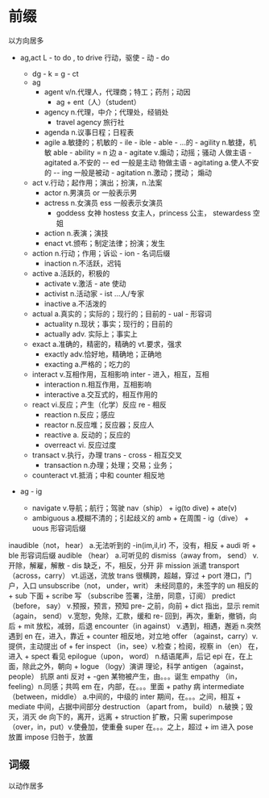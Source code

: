 # 前缀

以方向居多

- ag,act L - to do , to drive 行动，驱使 - 动 - do

  - dg - k = g - ct
  - ag
    - agent v/n.代理人，代理商；特工；药剂；动因
      - ag + ent（人）（student）
    - agency n.代理，中介；代理处，经销处
      - travel agency 旅行社
    - agenda n.议事日程；日程表
    - agile a.敏捷的；机敏的 - ile - ible - able - ...的 - agility n.敏捷，机敏 able - ability = n 边 a - agitate v.煽动；动摇；骚动 人做主语 - agitated a.不安的 -- ed 一般是主动 物做主语 - agitating a.使人不安的 -- ing 一般是被动 - agitation n.激动；搅动； 煽动
  - act v.行动；起作用；演出；扮演，n.法案
    - actor n.男演员 or 一般表示男
    - actress n.女演员 ess 一般表示女演员
      - goddess 女神 hostess 女主人，princess 公主， stewardess 空姐
    - action n.表演；演技
    - enact vt.颁布；制定法律；扮演；发生
  - action n.行动；作用；诉讼 - ion - 名词后缀
    - inaction n.不活跃，迟钝
  - active a.活跃的，积极的
    - activate v.激活 - ate 使动
    - activist n.活动家 - ist ...人/专家
    - inactive a.不活泼的
  - actual a.真实的；实际的；现行的；目前的 - ual - 形容词
    - actuality n.现状；事实；现行的；目前的
    - actually adv. 实际上；事实上
  - exact a.准确的，精密的，精确的 vt.要求，强求
    - exactly adv.恰好地，精确地；正确地
    - exacting a.严格的；吃力的
  - interact v.互相作用，互相影响 inter - 进入，相互，互相
    - interaction n.相互作用，互相影响
    - interactive a.交互式的，相互作用的
  - react vi.反应；产生（化学）反应 re - 相反
    - reaction n.反应；感应
    - reactor n.反应堆；反应器；反应人
    - reactive a. 反动的；反应的
    - overreact vi. 反应过度
  - transact v.执行，办理 trans - cross - 相互交叉
    - transaction n.办理；处理；交易；业务；
  - counteract vt.抵消；中和 counter 相反地

- ag - ig
  - navigate v.导航；航行；驾驶 nav（ship） + ig(to dive) + ate(v)
  - ambiguous a.模糊不清的；引起歧义的 amb + 在周围 - ig（dive） + uous 形容词后缀

inaudible（not， hear） a.无法听到的 -in(im,il,ir) 不，没有，相反 + audi 听 + ble 形容词后缀 audible （hear） a.可听见的
dismiss（away from， send） v.开除，解雇，解散 - dis 缺乏，不，相反，分开 非 mission 派遣
transport（across，carry） vt.运送，流放 trans 很横跨，超越，穿过 + port 港口，门户，入口
unsubscribe（not， under，writ） 未经同意的，未签字的 un 相反的 + sub 下面 + scribe 写 （subscribe 签署，注册，同意，订阅）
predict（before， say） v.预报，预言，预知 pre- 之前，向前 + dict 指出，显示
remit （again， send） v.宽恕，免除，汇款，缓和 re- 回到，再次，重新，撤销，向后 + mit 放松，减弱，后退
encounter（in against） v.遇到，相遇，邂逅 n.突然遇到 en 在，进入，靠近 + counter 相反地，对立地
offer （against，carry）v.提供，主动提出 of + fer
inspect （in，see）v.检查；检阅，视察 in （en） 在，进入 + spect 看见
epilogue（upon， word） n.结语尾声，后记 epi 在，在上面，除此之外，朝向 + logue （logy）演讲 理论，科学
antigen （against， people） 抗原 anti 反对 + -gen 某物被产生，由。。。诞生
empathy （in， feeling）n.同感；共鸣 em 在，内部，在。。。里面 + pathy 病
intermediate （between，middle） a.中间的，中级的 inter 期间，在。。。之间，相互 + mediate 中间，占据中间部分
destruction （apart from， build） n.破换；毁灭，消灭 de 向下的，离开，远离 + struction 扩散，只需
superimpose （over，in，put）v.使叠加，使重叠 super 在。。。之上，超过 + im 进入 pose 放置 impose 归咎于，放置

## 词缀

以动作居多
